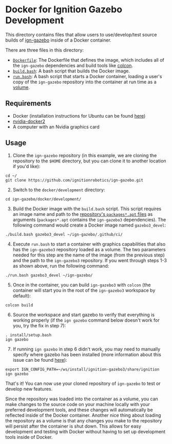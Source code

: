 # Docker for Ignition Gazebo Development

This directory contains files that allow users to use/develop/test source builds of [ign-gazebo](https://github.com/ignitionrobotics/ign-gazebo) inside of a Docker container.

There are three files in this directory:
* [`Dockerfile`](./Dockerfile): The Dockerfile that defines the image, which includes all of the `ign-gazebo` dependencies and build tools like [colcon](https://colcon.readthedocs.io/en/released/#).
* [`build.bash`](./build.bash): A bash script that builds the Docker image.
* [`run.bash`](./run.bash): A bash script that starts a Docker container, loading a user's copy of the `ign-gazebo` repository into the container at run time as a [volume](https://docs.docker.com/storage/volumes/).

## Requirements

* Docker (installation instructions for Ubuntu can be found [here](https://docs.docker.com/engine/install/ubuntu/))
* [nvidia-docker2](https://github.com/NVIDIA/nvidia-docker)
* A computer with an Nvidia graphics card

## Usage

1. Clone the `ign-gazebo` repository (in this example, we are cloning the repository to the `$HOME` directory, but you can clone it to another location if you'd like):

```
cd ~/
git clone https://github.com/ignitionrobotics/ign-gazebo.git
```

2. Switch to the `docker/development` directory:

```
cd ign-gazebo/docker/development/
```

3. Build the Docker image with the `build.bash` script.
This script requires an image name and path to the [repository's `packages*.apt` files](https://github.com/ignitionrobotics/ign-gazebo/tree/main/.github/ci) as arguments (`packages*.apt` contains the `ign-gazebo3` dependencies).
The following command would create a Docker image named `gazebo3_devel`:

```
./build.bash gazebo3_devel ~/ign-gazebo/.github/ci/
```

4. Execute `run.bash` to start a container with graphics capabilities that also has the `ign-gazebo3` repository loaded as a volume.
The two parameters needed for this step are the name of the image (from the previous step) and the path to the `ign-gazebo3` repository.
If you went through steps 1-3 as shown above, run the following command:

```
./run.bash gazebo3_devel ~/ign-gazebo/
```

5. Once in the container, you can build `ign-gazebo3` with `colcon` (the container will start you in the root of the `ign-gazebo3` workspace by default):

```
colcon build
```

6. Source the workspace and start gazebo to verify that everything is working properly (if the `ign gazebo` command below doesn't work for you, try the fix in step 7):

```
. install/setup.bash
ign gazebo
```

7. If running `ign gazebo` in step 6 didn't work, you may need to manually specify where gazebo has been installed
(more information about this issue can be found [here](../../README.md#known-issue-of-command-line-tools)):

```
export IGN_CONFIG_PATH=~/ws/install/ignition-gazebo3/share/ignition
ign gazebo
```

That's it! 
You can now use your cloned repository of `ign-gazebo` to test or develop new features.

Since the repository was loaded into the container as a volume, you can make changes to the source code on your machine locally with your preferred development tools, and these changes will automatically be reflected inside of the Docker container.
Another nice thing about loading the repository as a volume is that any changes you make to the repository will persist after the container is shut down.
This allows for easy development and testing with Docker without having to set up development tools inside of Docker.